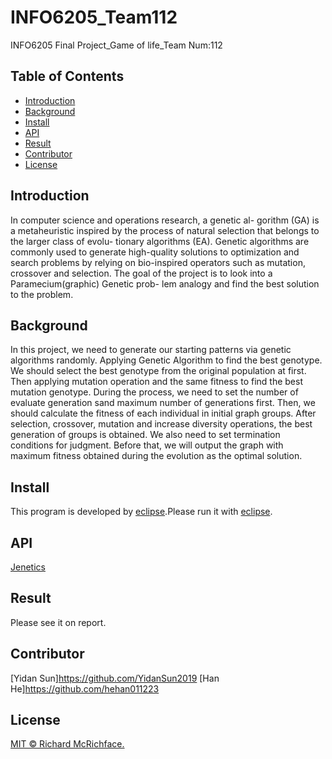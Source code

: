 # INFO6205_Team112
INFO6205 Final Project_Game of life_Team Num:112

## Table of Contents

- [Introduction](#introduction)
- [Background](#background)
- [Install](#install)
- [API](#API)
- [Result](#Result)
- [Contributor](#contributoar)
- [License](#license)

## Introduction

In computer science and operations research, a genetic al- gorithm (GA) is a metaheuristic inspired by the process of natural selection that belongs to the larger class of evolu- tionary algorithms (EA). Genetic algorithms are commonly used to generate high-quality solutions to optimization and search problems by relying on bio-inspired operators such as mutation, crossover and selection. The goal of the project is to look into a Paramecium(graphic) Genetic prob- lem analogy and find the best solution to the problem.


## Background

In this project, we need to generate our starting patterns via genetic algorithms randomly. Applying Genetic Algorithm to find the best genotype. We should select the best genotype from the original population at first. Then applying mutation operation and the same fitness to find the best  mutation  genotype. 
During the process, we need to set the number of evaluate generation sand maximum number of  generations first. Then, we should calculate the fitness of each individual in initial graph groups. After selection, crossover, mutation and increase diversity operations, the best generation of groups is obtained. We also need to set termination conditions for judgment. Before that, we will output the graph with maximum fitness obtained during the evolution as the optimal solution.

## Install

This program is developed by [eclipse](https://www.eclipse.org).Please run it with [eclipse](https://www.eclipse.org/getting_started/).

## API

[Jenetics](http://jenetics.io/)

## Result

Please see it on report.


## Contributor

[Yidan Sun]https://github.com/YidanSun2019
[Han He]https://github.com/hehan011223

## License

[MIT © Richard McRichface.](../LICENSE)

